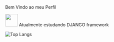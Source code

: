 Bem Vindo ao meu Perfil

<img src="https://cdn.jsdelivr.net/gh/devicons/devicon@latest/icons/django/django-plain.svg" width="40" height="40"/> Atualmente estudando DJANGO framework

![Top Langs](https://github-readme-stats.vercel.app/api/top-langs/?username=nicollasprado&layout=pie)


